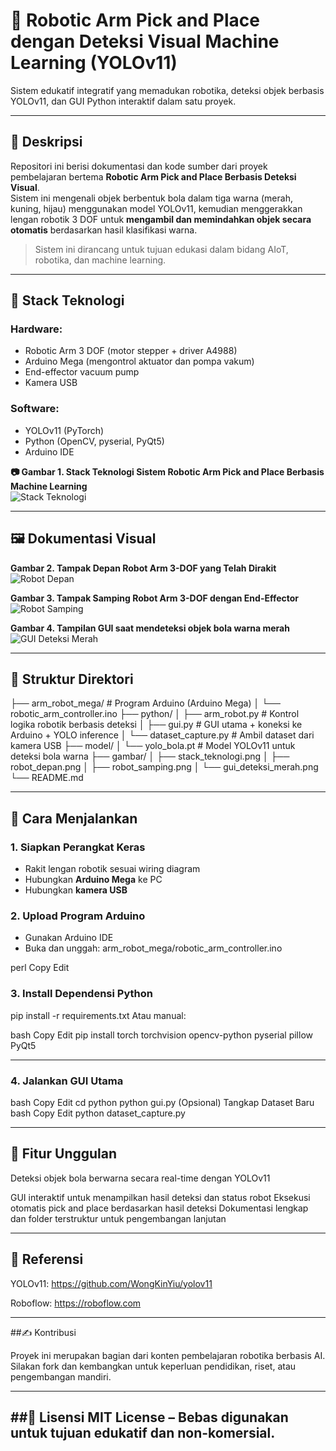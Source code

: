 # 🤖 Robotic Arm Pick and Place dengan Deteksi Visual Machine Learning (YOLOv11)

Sistem edukatif integratif yang memadukan robotika, deteksi objek berbasis YOLOv11, dan GUI Python interaktif dalam satu proyek.

---

## 📌 Deskripsi

Repositori ini berisi dokumentasi dan kode sumber dari proyek pembelajaran bertema **Robotic Arm Pick and Place Berbasis Deteksi Visual**.  
Sistem ini mengenali objek berbentuk bola dalam tiga warna (merah, kuning, hijau) menggunakan model YOLOv11, kemudian menggerakkan lengan robotik 3 DOF untuk **mengambil dan memindahkan objek secara otomatis** berdasarkan hasil klasifikasi warna.

> Sistem ini dirancang untuk tujuan edukasi dalam bidang AIoT, robotika, dan machine learning.

---

## 🧠 Stack Teknologi

### Hardware:
- Robotic Arm 3 DOF (motor stepper + driver A4988)
- Arduino Mega (mengontrol aktuator dan pompa vakum)
- End-effector vacuum pump
- Kamera USB

### Software:
- YOLOv11 (PyTorch)
- Python (OpenCV, pyserial, PyQt5)
- Arduino IDE

**📷 Gambar 1. Stack Teknologi Sistem Robotic Arm Pick and Place Berbasis Machine Learning**  
![Stack Teknologi](/gambar/stack_teknologi.png)

---

## 🖼️ Dokumentasi Visual

**Gambar 2. Tampak Depan Robot Arm 3-DOF yang Telah Dirakit**  
![Robot Depan](/gambar/robot_depan.png)

**Gambar 3. Tampak Samping Robot Arm 3-DOF dengan End-Effector**  
![Robot Samping](/gambar/robot_samping.png)

**Gambar 4. Tampilan GUI saat mendeteksi objek bola warna merah**  
![GUI Deteksi Merah](/gambar/gui_deteksi_merah.png)

---

## 📁 Struktur Direktori

├── arm_robot_mega/ # Program Arduino (Arduino Mega)
│ └── robotic_arm_controller.ino
├── python/
│ ├── arm_robot.py # Kontrol logika robotik berbasis deteksi
│ ├── gui.py # GUI utama + koneksi ke Arduino + YOLO inference
│ └── dataset_capture.py # Ambil dataset dari kamera USB
├── model/
│ └── yolo_bola.pt # Model YOLOv11 untuk deteksi bola warna
├── gambar/
│ ├── stack_teknologi.png
│ ├── robot_depan.png
│ ├── robot_samping.png
│ └── gui_deteksi_merah.png
└── README.md


---

## 🚀 Cara Menjalankan

### 1. Siapkan Perangkat Keras
- Rakit lengan robotik sesuai wiring diagram
- Hubungkan **Arduino Mega** ke PC
- Hubungkan **kamera USB**

### 2. Upload Program Arduino
- Gunakan Arduino IDE
- Buka dan unggah:
arm_robot_mega/robotic_arm_controller.ino

perl
Copy
Edit

### 3. Install Dependensi Python

pip install -r requirements.txt
Atau manual:

bash
Copy
Edit
pip install torch torchvision opencv-python pyserial pillow PyQt5

---
### 4. Jalankan GUI Utama
bash
Copy
Edit
cd python
python gui.py
(Opsional) Tangkap Dataset Baru
bash
Copy
Edit
python dataset_capture.py

---

## 🧪 Fitur Unggulan
Deteksi objek bola berwarna secara real-time dengan YOLOv11

GUI interaktif untuk menampilkan hasil deteksi dan status robot
Eksekusi otomatis pick and place berdasarkan hasil deteksi
Dokumentasi lengkap dan folder terstruktur untuk pengembangan lanjutan

---

## 📖 Referensi
YOLOv11: https://github.com/WongKinYiu/yolov11

Roboflow: https://roboflow.com

---

##✍️ Kontribusi

Proyek ini merupakan bagian dari konten pembelajaran robotika berbasis AI.
Silakan fork dan kembangkan untuk keperluan pendidikan, riset, atau pengembangan mandiri.

---

##📄 Lisensi
MIT License – Bebas digunakan untuk tujuan edukatif dan non-komersial.
---
